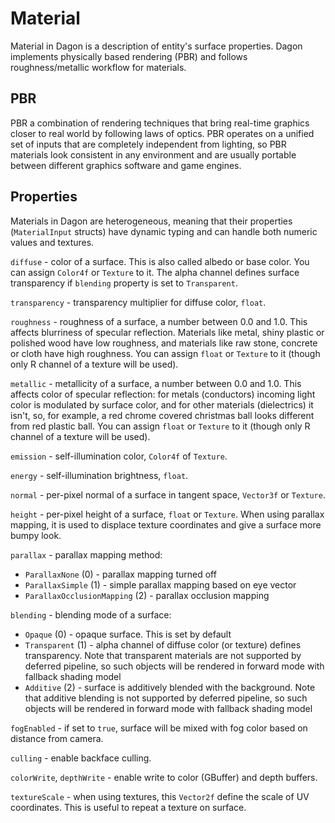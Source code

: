 # Material
Material in Dagon is a description of entity's surface properties. Dagon implements physically based rendering (PBR) and follows roughness/metallic workflow for materials. 

## PBR
PBR a combination of rendering techniques that bring real-time graphics closer to real world by following laws of optics. PBR operates on a unified set of inputs that are completely independent from lighting, so PBR materials look consistent in any environment and are usually portable between different graphics software and game engines. 

## Properties
Materials in Dagon are heterogeneous, meaning that their properties (`MaterialInput` structs) have dynamic typing and can handle both numeric values and textures.

`diffuse` - color of a surface. This is also called albedo or base color. You can assign `Color4f` or `Texture` to it. The alpha channel defines surface transparency if `blending` property is set to `Transparent`.

`transparency` - transparency multiplier for diffuse color, `float`.

`roughness` - roughness of a surface, a number between 0.0 and 1.0. This affects blurriness of specular reflection. Materials like metal, shiny plastic or polished wood have low roughness, and materials like raw stone, concrete or cloth have high roughness. You can assign `float` or `Texture` to it (though only R channel of a texture will be used).

`metallic` - metallicity of a surface, a number between 0.0 and 1.0. This affects color of specular reflection: for metals (conductors) incoming light color is modulated by surface color, and for other materials (dielectrics) it isn't, so, for example, a red chrome covered christmas ball looks different from red plastic ball. You can assign `float` or `Texture` to it (though only R channel of a texture will be used).

`emission` - self-illumination color, `Color4f` of `Texture`.

`energy` - self-illumination brightness, `float`.

`normal` - per-pixel normal of a surface in tangent space, `Vector3f` or `Texture`.

`height` - per-pixel height of a surface, `float` or `Texture`. When using parallax mapping, it is used to displace texture coordinates and give a surface more bumpy look.

`parallax` - parallax mapping method: 
* `ParallaxNone` (0) - parallax mapping turned off
* `ParallaxSimple` (1) - simple parallax mapping based on eye vector
* `ParallaxOcclusionMapping` (2) - parallax occlusion mapping

`blending` - blending mode of a surface:
* `Opaque` (0) - opaque surface. This is set by default
* `Transparent` (1) - alpha channel of diffuse color (or texture) defines transparency. Note that transparent materials are not supported by deferred pipeline, so such objects will be rendered in forward mode with fallback shading model
* `Additive` (2) - surface is additively blended with the background. Note that additive blending is not supported by deferred pipeline, so such objects will be rendered in forward mode with fallback shading model

`fogEnabled` - if set to `true`, surface will be mixed with fog color based on distance from camera.

`culling` - enable backface culling.

`colorWrite`, `depthWrite` - enable write to color (GBuffer) and depth buffers.

`textureScale` - when using textures, this `Vector2f` define the scale of UV coordinates. This is useful to repeat a texture on surface.